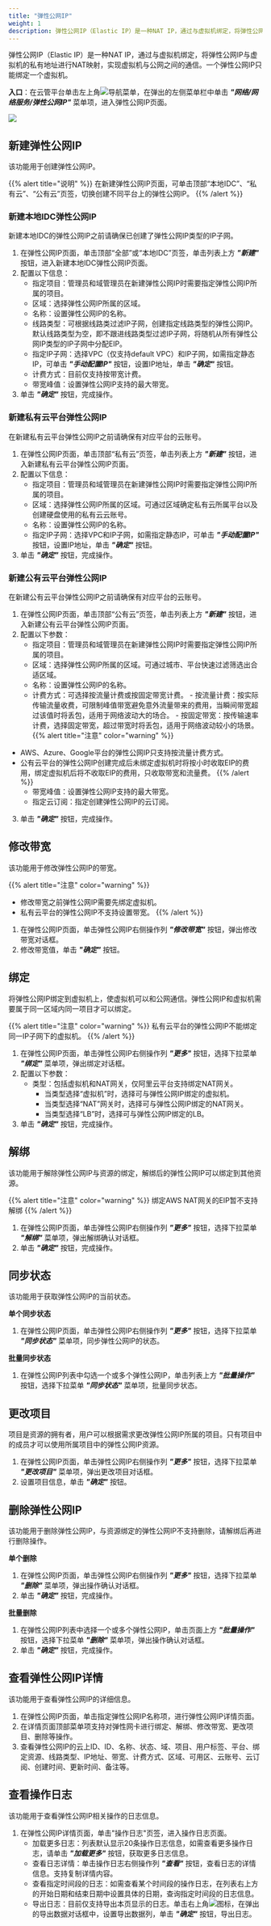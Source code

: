```yaml
---
title: "弹性公网IP"
weight: 1
description: 弹性公网IP（Elastic IP）是一种NAT IP，通过与虚拟机绑定，将弹性公网IP与虚拟机的私有地址进行NAT映射，实现虚拟机与公网之间的通信。
---
```


弹性公网IP（Elastic IP）是一种NAT IP，通过与虚拟机绑定，将弹性公网IP与虚拟机的私有地址进行NAT映射，实现虚拟机与公网之间的通信。一个弹性公网IP只能绑定一个虚拟机。

**入口**：在云管平台单击左上角![](../../../images/intro/nav.png)导航菜单，在弹出的左侧菜单栏中单击 **_"网络/网络服务/弹性公网IP"_** 菜单项，进入弹性公网IP页面。

![](../../../images/network/eip1.png)

## 新建弹性公网IP

该功能用于创建弹性公网IP。

{{% alert title="说明" %}}
在新建弹性公网IP页面，可单击顶部“本地IDC”、“私有云”、“公有云”页签，切换创建不同平台上的弹性公网IP。
{{% /alert %}}

### 新建本地IDC弹性公网IP

新建本地IDC的弹性公网IP之前请确保已创建了弹性公网IP类型的IP子网。

1. 在弹性公网IP页面，单击顶部“全部”或“本地IDC”页签，单击列表上方 **_"新建"_** 按钮，进入新建本地IDC弹性公网IP页面。
2. 配置以下信息：
    - 指定项目：管理员和域管理员在新建弹性公网IP时需要指定弹性公网IP所属的项目。
    - 区域：选择弹性公网IP所属的区域。
    - 名称：设置弹性公网IP的名称。
    - 线路类型：可根据线路类过滤IP子网，创建指定线路类型的弹性公网IP。默认线路类型为空，即不跟进线路类型过滤IP子网，将随机从所有弹性公网IP类型的IP子网中分配EIP。
    - 指定IP子网：选择VPC（仅支持default VPC）和IP子网，如需指定静态IP，可单击 **_"手动配置IP"_** 按钮，设置IP地址，单击 **_"确定"_** 按钮。
    - 计费方式：目前仅支持按带宽计费。
    - 带宽峰值：设置弹性公网IP支持的最大带宽。
3. 单击 **_"确定"_** 按钮，完成操作。

### 新建私有云平台弹性公网IP

在新建私有云平台弹性公网IP之前请确保有对应平台的云账号。

1. 在弹性公网IP页面，单击顶部“私有云”页签，单击列表上方 **_"新建"_** 按钮，进入新建私有云平台弹性公网IP页面。
2. 配置以下信息：
    - 指定项目：管理员和域管理员在新建弹性公网IP时需要指定弹性公网IP所属的项目。
    - 区域：选择弹性公网IP所属的区域。可通过区域确定私有云所属平台以及创建硬盘使用的私有云云账号。
    - 名称：设置弹性公网IP的名称。
    - 指定IP子网：选择VPC和IP子网，如需指定静态IP，可单击 **_"手动配置IP"_** 按钮，设置IP地址，单击 **_"确定"_** 按钮。 
3. 单击 **_"确定"_** 按钮，完成操作。    

### 新建公有云平台弹性公网IP

在新建公有云平台弹性公网IP之前请确保有对应平台的云账号。

1. 在弹性公网IP页面，单击顶部“公有云”页签，单击列表上方 **_"新建"_** 按钮，进入新建公有云平台弹性公网IP页面。
2. 配置以下参数：
    - 指定项目：管理员和域管理员在新建弹性公网IP时需要指定弹性公网IP所属的项目。
    - 区域：选择弹性公网IP所属的区域。可通过城市、平台快速过滤筛选出合适区域。
    - 名称：设置弹性公网IP的名称。
    - 计费方式：可选择按流量计费或按固定带宽计费。
          - 按流量计费：按实际传输流量收费，可限制峰值带宽避免意外流量带来的费用，当瞬间带宽超过该值时将丢包，适用于网络波动大的场合。
          - 按固定带宽：按传输速率计费，选择固定带宽，超过带宽时将丢包，适用于网络波动较小的场景。
{{% alert title="注意" color="warning" %}}
- AWS、Azure、Google平台的弹性公网IP只支持按流量计费方式。
- 公有云平台的弹性公网IP创建完成后未绑定虚拟机时将按小时收取EIP的费用，绑定虚拟机后将不收取EIP的费用，只收取带宽和流量费。
{{% /alert %}}
    - 带宽峰值：设置弹性公网IP支持的最大带宽。
    - 指定云订阅：指定创建弹性公网IP的云订阅。
3. 单击 **_"确定"_** 按钮，完成操作。 


## 修改带宽

该功能用于修改弹性公网IP的带宽。

{{% alert title="注意" color="warning" %}}
- 修改带宽之前弹性公网IP需要先绑定虚拟机。
- 私有云平台的弹性公网IP不支持设置带宽。
{{% /alert %}}

1. 在弹性公网IP页面，单击弹性公网IP右侧操作列 **_"修改带宽"_** 按钮，弹出修改带宽对话框。
2. 修改带宽值，单击 **_"确定"_** 按钮。

## 绑定

将弹性公网IP绑定到虚拟机上，使虚拟机可以和公网通信。弹性公网IP和虚拟机需要属于同一区域内同一项目才可以绑定。

{{% alert title="注意" color="warning" %}}
私有云平台的弹性公网IP不能绑定同一IP子网下的虚拟机。
{{% /alert %}}

1. 在弹性公网IP页面，单击弹性公网IP右侧操作列 **_"更多"_** 按钮，选择下拉菜单 **_"绑定"_** 菜单项，弹出绑定对话框。
2. 配置以下参数：
    - 类型：包括虚拟机和NAT网关，仅阿里云平台支持绑定NAT网关。
        - 当类型选择“虚拟机”时，选择可与弹性公网IP绑定的虚拟机。
        - 当类型选择“NAT”网关时，选择可与弹性公网IP绑定的NAT网关。
        - 当类型选择“LB”时，选择可与弹性公网IP绑定的LB。
3. 单击 **_"确定"_** 按钮，完成操作。

## 解绑

该功能用于解除弹性公网IP与资源的绑定，解绑后的弹性公网IP可以绑定到其他资源。

{{% alert title="注意" color="warning" %}}
绑定AWS NAT网关的EIP暂不支持解绑
{{% /alert %}}

1. 在弹性公网IP页面，单击弹性公网IP右侧操作列 **_"更多"_** 按钮，选择下拉菜单 **_"解绑"_** 菜单项，弹出解绑确认对话框。
2. 单击 **_"确定"_** 按钮，完成操作。

## 同步状态

该功能用于获取弹性公网IP的当前状态。

**单个同步状态**

1. 在弹性公网IP页面，单击弹性公网IP右侧操作列 **_"更多"_** 按钮，选择下拉菜单 **_"同步状态"_** 菜单项，同步弹性公网IP的状态。

**批量同步状态**

1. 在弹性公网IP列表中勾选一个或多个弹性公网IP，单击列表上方 **_"批量操作"_** 按钮，选择下拉菜单 **_"同步状态"_** 菜单项，批量同步状态。

## 更改项目

项目是资源的拥有者，用户可以根据需求更改弹性公网IP所属的项目。只有项目中的成员才可以使用所属项目中的弹性公网IP资源。

1. 在弹性公网IP页面，单击弹性公网IP右侧操作列 **_"更多"_** 按钮，选择下拉菜单 **_"更改项目"_** 菜单项，弹出更改项目对话框。
2. 设置项目信息，单击 **_"确定"_** 按钮。

## 删除弹性公网IP

该功能用于删除弹性公网IP，与资源绑定的弹性公网IP不支持删除，请解绑后再进行删除操作。

**单个删除**

1. 在弹性公网IP页面，单击弹性公网IP右侧操作列 **_"更多"_** 按钮，选择下拉菜单 **_"删除"_** 菜单项，弹出操作确认对话框。
2. 单击 **_"确定"_** 按钮，完成操作。

**批量删除**

1. 在弹性公网IP列表中选择一个或多个弹性公网IP，单击页面上方 **_"批量操作"_** 按钮，选择下拉菜单 **_"删除"_** 菜单项，弹出操作确认对话框。
2. 单击 **_"确定"_** 按钮，完成操作。

## 查看弹性公网IP详情

该功能用于查看弹性公网IP的详细信息。

1. 在弹性公网IP页面，单击指定弹性公网IP名称项，进行弹性公网IP详情页面。
2. 在详情页面顶部菜单项支持对弹性网卡进行绑定、解绑、修改带宽、更改项目、删除等操作。
3. 查看弹性公网IP的云上ID、ID、名称、状态、域、项目、用户标签、平台、绑定资源、线路类型、IP地址、带宽、计费方式、区域、可用区、云账号、云订阅、创建时间、更新时间、备注等。

## 查看操作日志

该功能用于查看弹性公网IP相关操作的日志信息。

1. 在弹性公网IP详情页面，单击"操作日志"页签，进入操作日志页面。
    - 加载更多日志：列表默认显示20条操作日志信息，如需查看更多操作日志，请单击 **_"加载更多"_** 按钮，获取更多日志信息。
    - 查看日志详情：单击操作日志右侧操作列 **_"查看"_** 按钮，查看日志的详情信息。支持复制详情内容。
    - 查看指定时间段的日志：如需查看某个时间段的操作日志，在列表右上方的开始日期和结束日期中设置具体的日期，查询指定时间段的日志信息。
    - 导出日志：目前仅支持导出本页显示的日志。单击右上角![](../../../images/system/download.png)图标，在弹出的导出数据对话框中，设置导出数据列，单击 **_"确定"_** 按钮，导出日志。
